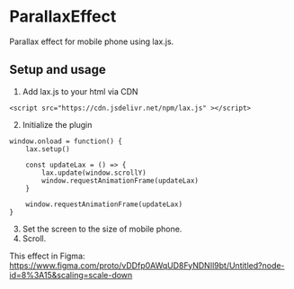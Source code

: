 # ParallaxEffect
Parallax effect for mobile phone using lax.js.
## Setup and usage
1. Add lax.js to your html via CDN
``` 
<script src="https://cdn.jsdelivr.net/npm/lax.js" ></script>
```
2. Initialize the plugin
```
window.onload = function() {
	lax.setup()

	const updateLax = () => {
		lax.update(window.scrollY)
		window.requestAnimationFrame(updateLax)
	}

	window.requestAnimationFrame(updateLax)
}
```
3. Set the screen to the size of mobile phone.
4. Scroll.

This effect in Figma: https://www.figma.com/proto/vDDfp0AWqUD8FyNDNIl9bt/Untitled?node-id=8%3A15&scaling=scale-down
